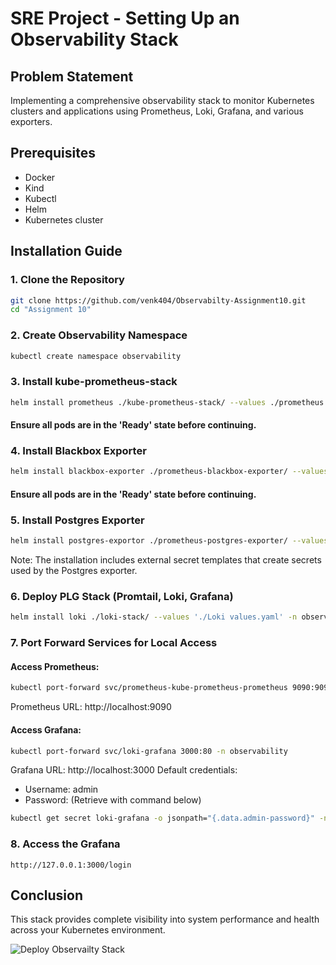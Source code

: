 # SRE Project - Setting Up an Observability Stack

## Problem Statement
Implementing a comprehensive observability stack to monitor Kubernetes clusters and applications using Prometheus, Loki, Grafana, and various exporters.

## Prerequisites
- Docker
- Kind
- Kubectl
- Helm
- Kubernetes cluster

## Installation Guide

### 1. Clone the Repository
```bash
git clone https://github.com/venk404/Observabilty-Assignment10.git
cd "Assignment 10"
```

### 2. Create Observability Namespace
```bash
kubectl create namespace observability
```

### 3. Install kube-prometheus-stack
```bash
helm install prometheus ./kube-prometheus-stack/ --values ./prometheus.yaml -n observability
```
#### Ensure all pods are in the 'Ready' state before continuing.

### 4. Install Blackbox Exporter
```bash
helm install blackbox-exporter ./prometheus-blackbox-exporter/ --values ./blackbox-exportor.yaml -n observability
```
#### Ensure all pods are in the 'Ready' state before continuing.
### 5. Install Postgres Exporter
```bash
helm install postgres-exportor ./prometheus-postgres-exporter/ --values ./postgres-exportor.yaml -n observability
```

Note: The installation includes external secret templates that create secrets used by the Postgres exporter.

### 6. Deploy PLG Stack (Promtail, Loki, Grafana)
```bash
helm install loki ./loki-stack/ --values './Loki values.yaml' -n observability
```

### 7. Port Forward Services for Local Access

#### Access Prometheus:
```bash
kubectl port-forward svc/prometheus-kube-prometheus-prometheus 9090:9090 -n observability
```
Prometheus URL: http://localhost:9090

#### Access Grafana:
```bash
kubectl port-forward svc/loki-grafana 3000:80 -n observability
```
Grafana URL: http://localhost:3000
Default credentials:
- Username: admin
- Password: (Retrieve with command below)
```bash
kubectl get secret loki-grafana -o jsonpath="{.data.admin-password}" -n observability | base64 --decode
```

### 8. Access the Grafana
```
http://127.0.0.1:3000/login
```

## Conclusion
This stack provides complete visibility into system performance and health across your Kubernetes environment.

![Deploy Observailty Stack](https://www.notion.so/image/https%3A%2F%2Fprod-files-secure.s3.us-west-2.amazonaws.com%2F9ce3a364-243d-4bf8-803e-331bbc517340%2F9c32853f-89c0-424e-8b04-f7bc12c6d12b%2Fobs-k8s-deployment.drawio.png?table=block&id=50b472ac-1b05-4f82-830f-e3bf1efc7719&cache=v2)